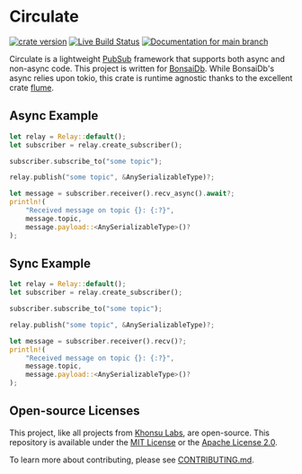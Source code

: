 # Circulate

[![crate version](https://img.shields.io/crates/v/circulate.svg)](https://crates.io/crates/circulate)
[![Live Build Status](https://img.shields.io/github/workflow/status/khonsulabs/circulate/Tests/main)](https://github.com/khonsulabs/circulate/actions?query=workflow:Tests)
[![Documentation for `main` branch](https://img.shields.io/badge/docs-main-informational)](https://khonsulabs.github.io/circulate/main/circulate/)

Circulate is a lightweight
[PubSub](https://en.wikipedia.org/wiki/Publish%E2%80%93subscribe_pattern)
framework that supports both async and non-async code. This project is written
for [BonsaiDb](https://github.com/khonsulabs/bonsaidb). While BonsaiDb's async
relies upon tokio, this crate is runtime agnostic thanks to the excellent crate
[flume](https://github.com/zesterer/flume).

## Async Example

```rust
let relay = Relay::default();
let subscriber = relay.create_subscriber();

subscriber.subscribe_to("some topic");

relay.publish("some topic", &AnySerializableType)?;

let message = subscriber.receiver().recv_async().await?;
println!(
    "Received message on topic {}: {:?}",
    message.topic, 
    message.payload::<AnySerializableType>()?
);
```

## Sync Example

```rust
let relay = Relay::default();
let subscriber = relay.create_subscriber();

subscriber.subscribe_to("some topic");

relay.publish("some topic", &AnySerializableType)?;

let message = subscriber.receiver().recv()?;
println!(
    "Received message on topic {}: {:?}",
    message.topic, 
    message.payload::<AnySerializableType>()?
);
```

## Open-source Licenses

This project, like all projects from [Khonsu Labs](https://khonsulabs.com/), are
open-source. This repository is available under the [MIT License](./LICENSE-MIT)
or the [Apache License 2.0](./LICENSE-APACHE).

To learn more about contributing, please see [CONTRIBUTING.md](./CONTRIBUTING.md).
